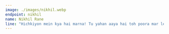 ```yaml
---
image: ./images/nikhil.webp
endpoint: nikhil
name: Nikhil Rane
line: "Hichkiyon mein kya hai marna! Tu yahan aaya hai toh poora mar le..."
---
```

